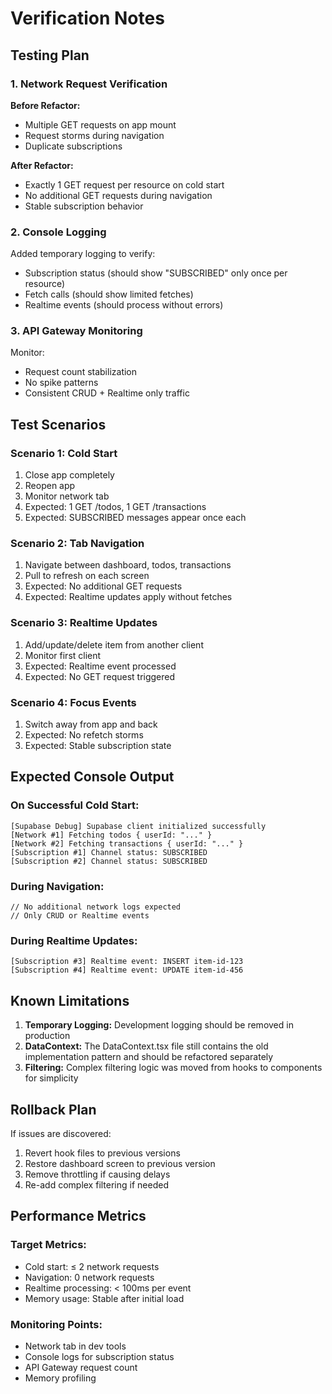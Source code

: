 # Verification Notes

## Testing Plan

### 1. Network Request Verification
**Before Refactor:**
- Multiple GET requests on app mount
- Request storms during navigation
- Duplicate subscriptions

**After Refactor:**
- Exactly 1 GET request per resource on cold start
- No additional GET requests during navigation
- Stable subscription behavior

### 2. Console Logging
Added temporary logging to verify:
- Subscription status (should show "SUBSCRIBED" only once per resource)
- Fetch calls (should show limited fetches)
- Realtime events (should process without errors)

### 3. API Gateway Monitoring
Monitor:
- Request count stabilization
- No spike patterns
- Consistent CRUD + Realtime only traffic

## Test Scenarios

### Scenario 1: Cold Start
1. Close app completely
2. Reopen app
3. Monitor network tab
4. Expected: 1 GET /todos, 1 GET /transactions
5. Expected: SUBSCRIBED messages appear once each

### Scenario 2: Tab Navigation
1. Navigate between dashboard, todos, transactions
2. Pull to refresh on each screen
3. Expected: No additional GET requests
4. Expected: Realtime updates apply without fetches

### Scenario 3: Realtime Updates
1. Add/update/delete item from another client
2. Monitor first client
3. Expected: Realtime event processed
4. Expected: No GET request triggered

### Scenario 4: Focus Events
1. Switch away from app and back
2. Expected: No refetch storms
3. Expected: Stable subscription state

## Expected Console Output

### On Successful Cold Start:
```
[Supabase Debug] Supabase client initialized successfully
[Network #1] Fetching todos { userId: "..." }
[Network #2] Fetching transactions { userId: "..." }
[Subscription #1] Channel status: SUBSCRIBED
[Subscription #2] Channel status: SUBSCRIBED
```

### During Navigation:
```
// No additional network logs expected
// Only CRUD or Realtime events
```

### During Realtime Updates:
```
[Subscription #3] Realtime event: INSERT item-id-123
[Subscription #4] Realtime event: UPDATE item-id-456
```

## Known Limitations

1. **Temporary Logging:** Development logging should be removed in production
2. **DataContext:** The DataContext.tsx file still contains the old implementation pattern and should be refactored separately
3. **Filtering:** Complex filtering logic was moved from hooks to components for simplicity

## Rollback Plan

If issues are discovered:
1. Revert hook files to previous versions
2. Restore dashboard screen to previous version
3. Remove throttling if causing delays
4. Re-add complex filtering if needed

## Performance Metrics

### Target Metrics:
- Cold start: ≤ 2 network requests
- Navigation: 0 network requests
- Realtime processing: < 100ms per event
- Memory usage: Stable after initial load

### Monitoring Points:
- Network tab in dev tools
- Console logs for subscription status
- API Gateway request count
- Memory profiling